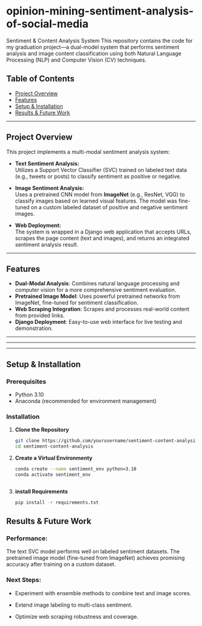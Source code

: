 # opinion-mining-sentiment-analysis-of-social-media
Sentiment &amp; Content Analysis System This repository contains the code for my graduation project—a dual-model system that performs sentiment analysis and image content classification using both Natural Language Processing (NLP) and Computer Vision (CV) techniques.

## Table of Contents

- [Project Overview](#project-overview)
- [Features](#features)
- [Setup & Installation](#setup--installation)
- [Results & Future Work](#results--future-work)

---



## Project Overview

This project implements a multi-modal sentiment analysis system:

- **Text Sentiment Analysis:**  
  Utilizes a Support Vector Classifier (SVC) trained on labeled text data (e.g., tweets or posts) to classify sentiment as positive or negative.

- **Image Sentiment Analysis:**  
  Uses a pretrained CNN model from **ImageNet** (e.g., ResNet, VGG) to classify images based on learned visual features. The model was fine-tuned on a custom labeled dataset of positive and negative sentiment images.

- **Web Deployment:**  
  The system is wrapped in a Django web application that accepts URLs, scrapes the page content (text and images), and returns an integrated sentiment analysis result.

---




## Features

- **Dual-Modal Analysis**: Combines natural language processing and computer vision for a more comprehensive sentiment evaluation.
- **Pretrained Image Model**: Uses powerful pretrained networks from ImageNet, fine-tuned for sentiment classification.
- **Web Scraping Integration**: Scrapes and processes real-world content from provided links.
- **Django Deployment**: Easy-to-use web interface for live testing and demonstration.

---




---


---

## Setup & Installation

### Prerequisites

- Python 3.10
- Anaconda (recommended for environment management)

### Installation

1. **Clone the Repository**
   ```bash
   git clone https://github.com/yourusername/sentiment-content-analysis.git
   cd sentiment-content-analysis

2. **Create a Virtual Environmenty**
   ```bash
   conda create --name sentiment_env python=3.10
   conda activate sentiment_env



3. **install Requirements**
   ```bash
   pip install -r requirements.txt


## Results & Future Work
### Performance:
The text SVC model performs well on labeled sentiment datasets. The pretrained image model (fine-tuned from ImageNet) achieves promising accuracy after training on a custom dataset.

### Next Steps:

- Experiment with ensemble methods to combine text and image scores.

- Extend image labeling to multi-class sentiment.

- Optimize web scraping robustness and coverage.
